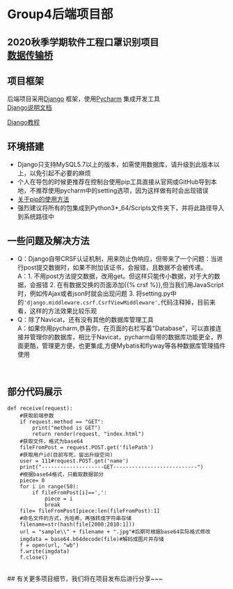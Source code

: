# Group4后端项目部
2020秋季学期软件工程口罩识别项目<br>
[数据传输桥](https://github.com/Xisaname/TestBridge)
<br>
---
## 项目框架
后端项目采用[Django](https://github.com/django/django) 框架，使用[Pycharm](https://www.jetbrains.com/pycharm/) 集成开发工具
<br>
[Django说明文档](https://docs.djangoproject.com/en/3.1/)
<br>

[Django教程](https://www.runoob.com/django/django-tutorial.html)
## 环境搭建
* Django只支持MySQL5.7以上的版本，如需使用数据库，请升级到此版本以上，以免引起不必要的麻烦
* 个人在导包的时候更推荐在控制台使用pip工具直接从官网或GitHub导到本地，不推荐使用pycharm中的setting选项，因为这样做有时会出现错误
* [关于pip的使用方法](https://pip.pypa.io/en/stable/)
* 强烈建议将所有的包集成到Python3*_64/Scripts文件夹下，并将此路径导入到系统路径中
## 一些问题及解决方法
* Q：Django自带CRSF认证机制，用来防止伪响应，但带来了一个问题：当进行post提交数据时，如果不附加该证书，会报错，且数据不会被传递。
<br>A：1. 不用post方法提交数据，改用get。但这样只能传小数据，对于大的数据，会报错 2. 在有数据交换的页面添加{{% crsf %}},但当我们用JavaScript时，例如传Ajax或者json时就会出现问题 3. 将setting.py中的```'django.middleware.csrf.CsrfViewMiddleware',```代码注释掉，目前来看，这样的方法效果比较乐观
* Q：除了Navicat，还有没有其他的数据库管理工具
<br>A：如果你用pycharm,恭喜你，在页面的右栏写着"Database"，可以直接连接并管理你的数据库，相比于Navicat，pycharm自带的数据库功能更全，界面更酷，管理更方便，也更集成,方便Mybatis和flyway等各种数据库管理插件使用
<br>

## 部分代码展示

```
def receive(request):
    #获取前端参数
    if request.method == "GET":
        print("method is GET")
        return render(request, "index.html")
    #获取文件，格式为base64
    fileFromPost = request.POST.get('filePath')
    #获取用户id(目前写死，留出升级空间)
    user = 111#request.POST.get('name')
    print("--------------------GET---------------------------")
    #根据base64格式，只截取数据部分
    piece= 0
    for i in range(50):
        if fileFromPost[i]==',':
            piece = i
            break
    file= fileFromPost[piece:len(fileFromPost):1]
    #命名文件的方式，先哈希，再强转成字符串存储
    filename=str(hash(file[2000:2010:1]))
    url = "sample\\" + filename + ".jpg"#后期可根据base64实际格式修改
    imgdata = base64.b64decode(file)#解码成图片并存储
    f = open(url, "wb")
    f.write(imgdata)
    f.close()
```
<br>
## 有关更多项目细节，我们将在项目发布后进行分享~~~
